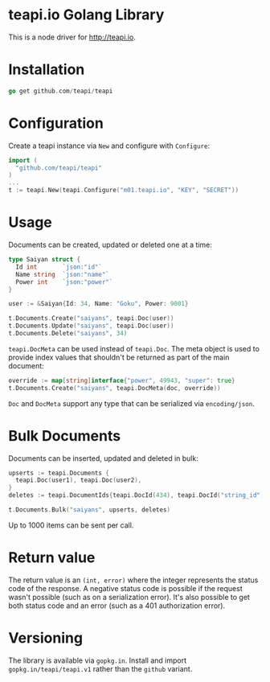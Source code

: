 # teapi.io Golang Library
This is a node driver for <http://teapi.io>.

# Installation

```go
go get github.com/teapi/teapi
```

# Configuration
Create a teapi instance via `New` and configure with `Configure`:

```go
import (
  "github.com/teapi/teapi"
)
...
t := teapi.New(teapi.Configure("m01.teapi.io", "KEY", "SECRET"))
```

# Usage
Documents can be created, updated or deleted one at a time:

```go
type Saiyan struct {
  Id int       `json:"id"`
  Name string  `json:"name"`
  Power int    `json:"power"`
}

user := &Saiyan{Id: 34, Name: "Goku", Power: 9001}

t.Documents.Create("saiyans", teapi.Doc(user))
t.Documents.Update("saiyans", teapi.Doc(user))
t.Documents.Delete("saiyans", 34)
```

`teapi.DocMeta` can be used instead of `teapi.Doc`. The meta object is used to provide index values that shouldn't be returned as part of the main document:

```go
override := map[string]interface{"power", 49943, "super": true}
t.Documents.Create("saiyans", teapi.DocMeta(doc, override))
```
`Doc` and `DocMeta` support any type that can be serialized via `encoding/json`.

# Bulk Documents
Documents can be inserted, updated and deleted in bulk:

```go
upserts := teapi.Documents {
  teapi.Doc(user1), teapi.Doc(user2),
}
deletes := teapi.DocumentIds{teapi.DocId(434), teapi.DocId("string_id"),}

t.Documents.Bulk("saiyans", upserts, deletes)
```

Up to 1000 items can be sent per call.

# Return value
The return value is an `(int, error)` where the integer represents the status code of the response. A negative status code is possible if the request wasn't possible (such as on a serialization error). It's also possible to get both status code and an error (such as a 401 authorization error).

# Versioning
The library is available via `gopkg.in`. Install and import `gopkg.in/teapi/teapi.v1` rather than the `github` variant.
